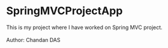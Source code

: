 # SpringMVCProjectApp

This is my project where I have worked on Spring MVC project.
<br><br>
Author: Chandan DAS
